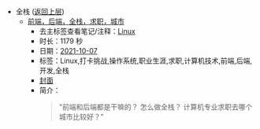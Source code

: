 - 全栈 ([返回上层](../))
    - [前端，后端，全栈，求职，城市](https://www.bilibili.com/video/BV1CQ4y167HG)
        - 去主标签查看笔记/注释：[Linux](../tags/Linux.md)
        - 时长：1179 秒
        - 日期：[2021-10-07](../month/202110.md)
        - 标签：Linux,打卡挑战,操作系统,职业生涯,求职,计算机技术,前端,后端,开发,全栈
        - [封面](http://i0.hdslb.com/bfs/archive/993e272db0d1ffc5e9cc1dda7e3968b4ee19c49a.jpg)
        - 简介：
            > "前端和后端都是干嘛的？
怎么做全栈？
计算机专业求职去哪个城市比较好？"

